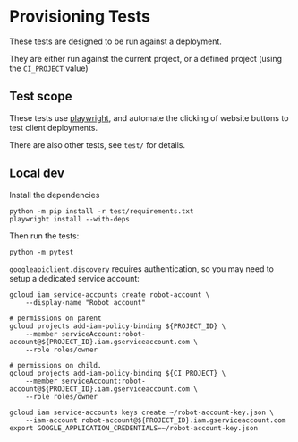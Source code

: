 # Provisioning Tests

These tests are designed to be run against a deployment. 

They are either run against the current project, or a defined project (using the `CI_PROJECT` value)


## Test scope

These tests use [playwright](https://playwright.dev/), and automate the clicking of website buttons to test client deployments. 

There are also other tests, see `test/` for details. 

## Local dev

Install the dependencies

```
python -m pip install -r test/requirements.txt
playwright install --with-deps
```

Then run the tests: 

```
python -m pytest
```


`googleapiclient.discovery` requires authentication, so you may need to setup a dedicated service account:

```
gcloud iam service-accounts create robot-account \
    --display-name "Robot account"

# permissions on parent
gcloud projects add-iam-policy-binding ${PROJECT_ID} \
    --member serviceAccount:robot-account@${PROJECT_ID}.iam.gserviceaccount.com \
    --role roles/owner

# permissions on child. 
gcloud projects add-iam-policy-binding ${CI_PROJECT} \
    --member serviceAccount:robot-account@${PROJECT_ID}.iam.gserviceaccount.com \
    --role roles/owner

gcloud iam service-accounts keys create ~/robot-account-key.json \
    --iam-account robot-account@${PROJECT_ID}.iam.gserviceaccount.com
export GOOGLE_APPLICATION_CREDENTIALS=~/robot-account-key.json
```
